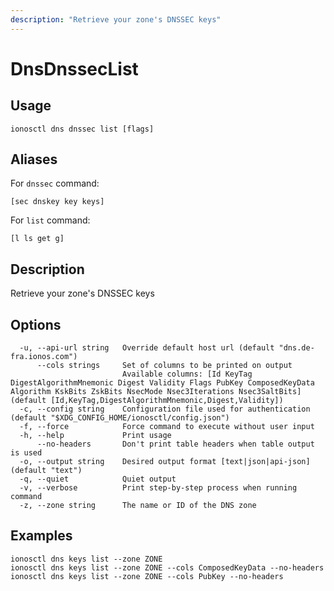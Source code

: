```yaml
---
description: "Retrieve your zone's DNSSEC keys"
---
```


# DnsDnssecList

## Usage

```text
ionosctl dns dnssec list [flags]
```

## Aliases

For `dnssec` command:

```text
[sec dnskey key keys]
```

For `list` command:

```text
[l ls get g]
```

## Description

Retrieve your zone's DNSSEC keys

## Options

```text
  -u, --api-url string   Override default host url (default "dns.de-fra.ionos.com")
      --cols strings     Set of columns to be printed on output 
                         Available columns: [Id KeyTag DigestAlgorithmMnemonic Digest Validity Flags PubKey ComposedKeyData Algorithm KskBits ZskBits NsecMode Nsec3Iterations Nsec3SaltBits] (default [Id,KeyTag,DigestAlgorithmMnemonic,Digest,Validity])
  -c, --config string    Configuration file used for authentication (default "$XDG_CONFIG_HOME/ionosctl/config.json")
  -f, --force            Force command to execute without user input
  -h, --help             Print usage
      --no-headers       Don't print table headers when table output is used
  -o, --output string    Desired output format [text|json|api-json] (default "text")
  -q, --quiet            Quiet output
  -v, --verbose          Print step-by-step process when running command
  -z, --zone string      The name or ID of the DNS zone
```

## Examples

```text
ionosctl dns keys list --zone ZONE
ionosctl dns keys list --zone ZONE --cols ComposedKeyData --no-headers
ionosctl dns keys list --zone ZONE --cols PubKey --no-headers
```

